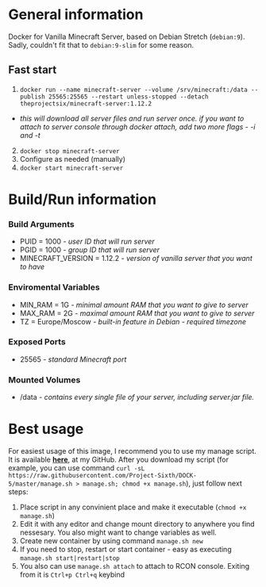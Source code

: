# General information
Docker for Vanilla Minecraft Server, based on Debian Stretch (`debian:9`).
Sadly, couldn't fit that to `debian:9-slim` for some reason.
## Fast start
 1. `docker run --name minecraft-server --volume /srv/minecraft:/data --publish 25565:25565 --restart unless-stopped --detach theprojectsix/minecraft-server:1.12.2`
   - *this will download all server files and run server once. if you want to attach to server console through docker attach, add two more flags - -i and -t*
 2. `docker stop minecraft-server`
 3. Configure as needed (manually)
 4. `docker start minecraft-server`

# Build/Run information
### Build Arguments
  - PUID = 1000 *- user ID that will run server*
  - PGID = 1000 *- group ID that will run server*
  - MINECRAFT_VERSION = 1.12.2 *- version of vanilla server that you want to have*

### Enviromental Variables
  - MIN_RAM = 1G *- minimal amount RAM that you want to give to server*
  - MAX_RAM = 2G *- maximal amount RAM that you want to give to server*
  - TZ = Europe/Moscow *- built-in feature in Debian - required timezone*

### Exposed Ports
  - 25565 *- standard Minecraft port*

### Mounted Volumes
  - /data *- contains every single file of your server, including server.jar file.*

# Best usage
For easiest usage of this image, I recommend you to use my manage script. It is available [**here**](https://github.com/Project-Sixth/DOCK-5/blob/master/manage.sh), at my GitHub. After you download my script (for example, you can use command `curl -sL https://raw.githubusercontent.com/Project-Sixth/DOCK-5/master/manage.sh > manage.sh; chmod +x manage.sh`), just follow next steps:
  1. Place script in any convinient place and make it executable (`chmod +x manage.sh`)
  2. Edit it with any editor and change mount directory to anywhere you find nessesary. You also might want to change variables as well.
  3. Create new container by using command `manage.sh new`
  4. If you need to stop, restart or start container - easy as executing `manage.sh start|restart|stop`
  5. You also can use `manage.sh attach` to attach to RCON console. Exiting from it is `Ctrl+p Ctrl+q` keybind
